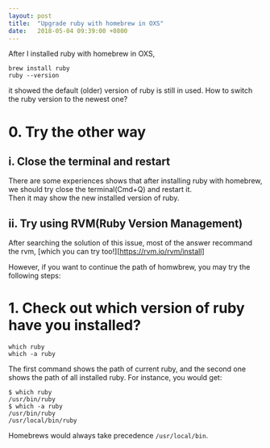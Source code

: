 ```yaml
---
layout: post
title:  "Upgrade ruby with homebrew in OXS"
date:   2018-05-04 09:39:00 +0800
---
```


After I installed ruby with homebrew in OXS,
```
brew install ruby
ruby --version
```
it showed the default (older) version of ruby is still in used.
How to switch the ruby version to the newest one?

# 0. Try the other way
## i. Close the terminal and restart
There are some experiences shows that after installing ruby with homebrew,
we should try close the terminal(Cmd+Q) and restart it.  
Then it may show the new installed version of ruby.
## ii. Try using RVM(Ruby Version Management)
After searching the solution of this issue, most of the answer recommand the rvm,
[which you can try too!][https://rvm.io/rvm/install]  

However, if you want to continue the path of homwbrew,
you may try the following steps:
# 1. Check out which version of ruby have you installed?
```
which ruby
which -a ruby
```
The first command shows the path of current ruby, and the second one shows the
path of all installed ruby. For instance, you would get:
```
$ which ruby
/usr/bin/ruby
$ which -a ruby
/usr/bin/ruby
/usr/local/bin/ruby
```
Homebrews would always take precedence ```/usr/local/bin```.
